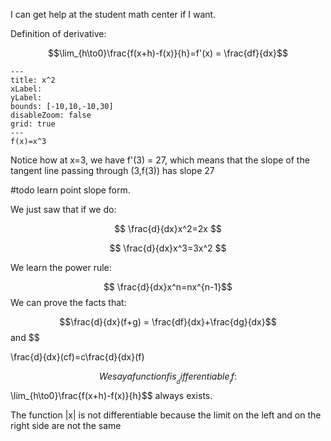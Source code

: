 I can get help at the student math center if I want. 

Definition of derivative:

$$\lim_{h\to0}\frac{f(x+h)-f(x)}{h}=f'(x) = \frac{df}{dx}$$

```functionplot
---
title: x^2
xLabel: 
yLabel: 
bounds: [-10,10,-10,30]
disableZoom: false
grid: true
---
f(x)=x^3

```

Notice how at x=3, we have f'(3) = 27, which means that the slope of the tangent line passing through (3,f(3)) has slope 27

#todo learn point slope form.

We just saw that if we do:

$$
\frac{d}{dx}x^2=2x
$$

$$
\frac{d}{dx}x^3=3x^2
$$

We learn the power rule:

$$
\frac{d}{dx}x^n=nx^{n-1}$$
We can prove the facts that:

$$\frac{d}{dx}(f+g) = \frac{df}{dx}+\frac{dg}{dx}$$
and 
$$

\frac{d}{dx}(cf)=c\frac{d}{dx}(f)

$$
We say a function f is __differentiable__ if:
$$\lim_{h\to0}\frac{f(x+h)-f(x)}{h}$$ always exists.

The function |x| is not differentiable because the limit on the left and on the right side are not the same

